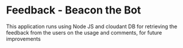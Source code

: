 # Feedback - Beacon the Bot

This application runs using Node JS and cloudant DB for retrieving the feedback from the users on the usage and comments, for future improvements
